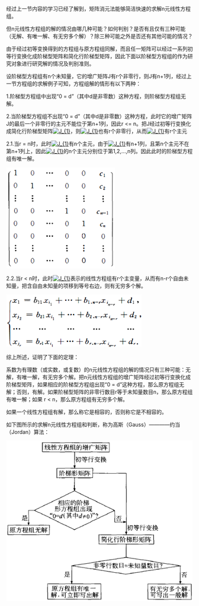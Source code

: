 经过上一节内容的学习已经了解到，矩阵消元法能够简洁快速的求解n元线性方程组。

但n元线性方程组的解的情况由哪几种可能？如何判别？是否有且仅有三种可能（无解、有唯一解、有无穷多个解）？除三种可能之外是否还有其他可能的情况？

由于经过初等变换得到的方程组与原方程组同解，而且任一矩阵可以经过一系列初等行变换化成阶梯型矩阵和简化行阶梯型矩阵，因此下面以阶梯型方程组的作为研究对象进行研究解的情况及判别准则。

设阶梯型方程组有n个未知量，它的增广矩阵J有r个非零行，则J有n+1列，经过上一节方程组的求解例子可知，方程组解的情形有以下两种：

1.阶梯型方程组中出现“0 = d”（其中d是非零数）这种方程，则阶梯型方程组无解。

2.当阶梯型方程组不出现“0 = d”（其中d是非零数）这种方程，此时它的增广矩阵J的最后一个非零行的主元不能位于第n+1列，因此r <= n。把J经过初等行变换化成简化行阶梯型矩阵<a href="https://www.codecogs.com/eqnedit.php?latex=J_{1}" target="_blank"><img src="https://latex.codecogs.com/gif.latex?J_{1}" title="J_{1}" /></a>，则<a href="https://www.codecogs.com/eqnedit.php?latex=J_{1}" target="_blank"><img src="https://latex.codecogs.com/gif.latex?J_{1}" title="J_{1}" /></a>也有r个非零行，从而<a href="https://www.codecogs.com/eqnedit.php?latex=J_{1}" target="_blank"><img src="https://latex.codecogs.com/gif.latex?J_{1}" title="J_{1}" /></a>有r个主元

2.1.当r = n时，此时<a href="https://www.codecogs.com/eqnedit.php?latex=J_{1}" target="_blank"><img src="https://latex.codecogs.com/gif.latex?J_{1}" title="J_{1}" /></a>有n个主元，由于<a href="https://www.codecogs.com/eqnedit.php?latex=J_{1}" target="_blank"><img src="https://latex.codecogs.com/gif.latex?J_{1}" title="J_{1}" /></a>有n+1列，且第n个主元不在第n+1列上，因此<a href="https://www.codecogs.com/eqnedit.php?latex=J_{1}" target="_blank"><img src="https://latex.codecogs.com/gif.latex?J_{1}" title="J_{1}" /></a>的n个主元分别位于第1,2,...,n列。因此此时的阶梯型方程组有唯一解。

![唯一解](https://github.com/CrystalMathYao/Basic-Knowledge-Learning/blob/master/Mathematical%20Theory/高等代数/图/唯一解.png)

2.2.当r < n时，此时<a href="https://www.codecogs.com/eqnedit.php?latex=J_{1}" target="_blank"><img src="https://latex.codecogs.com/gif.latex?J_{1}" title="J_{1}" /></a>表示的线性方程组有r个主变量，从而有n-r个自由未知量，把含自由未知量的项移到等号右边，则有无穷多个解。

![自由未知量解](https://github.com/CrystalMathYao/Basic-Knowledge-Learning/blob/master/Mathematical%20Theory/高等代数/图/自由未知量解.png)

综上所述，证明了下面的定理：

系数为有理数（或实数，或复数）的n元线性方程组的解的情况只有三种可能：无解，有唯一解，有无穷多个解。把n元线性方程组的增广矩阵经过初等行变换化成阶梯型矩阵，如果相应的阶梯型方程组出现“0 = d”这种方程，那么原方程组无解；否则，有解。如果阶梯型矩阵的非零行数目r等于未知量数目n，那么原方程组有唯一解；如果 r < n，那么原方程组有无穷多个解。

如果一个线性方程组有解，那么称它是相容的，否则称它是不相容的。

如下图所示的求解n元线性方程组和判断，称为高斯（Gauss）————约当（Jordan）算法：

![高斯约当算法](https://github.com/CrystalMathYao/Basic-Knowledge-Learning/blob/master/Mathematical%20Theory/高等代数/图/高斯约当算法.png)



